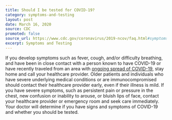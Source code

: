 ```yaml
---
title: Should I be tested for COVID-19?
category: symptoms-and-testing
layout: post
date: March 16, 2020
source: CDC
promoted: false
source_url: https://www.cdc.gov/coronavirus/2019-ncov/faq.html#symptoms
excerpt: Symptoms and Testing
---
```


If you develop symptoms such as fever, cough, and/or difficulty breathing, and have been in close contact with a person 
known to have COVID-19 or have recently traveled from an area with <a href="https://www.cdc.gov/coronavirus/2019-ncov/prepare/transmission.html?CDC_AA_refVal=https%3A%2F%2Fwww.cdc.gov%2Fcoronavirus%2F2019-ncov%2Fabout%2Ftransmission.html"> ongoing spread of COVID-19</a>, stay home and call your 
healthcare provider. Older patients and individuals who have severe underlying medical conditions or are immunocompromised 
should contact their healthcare provider early, even if their illness is mild. If you have severe symptoms, such as persistent 
pain or pressure in the chest, new confusion or inability to arouse, or bluish lips of face, contact your healthcare provider 
or emergency room and seek care immediately. Your doctor will determine if you have signs and symptoms of COVID-19 and whether 
you should be tested.


